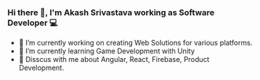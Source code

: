 ### Hi there 👋, I'm Akash Srivastava working as Software Developer 💻
<!--
**Dev-Akash/Dev-Akash** is a ✨ _special_ ✨ repository because its `README.md` (this file) appears on your GitHub profile.

Here are some ideas to get you started:

- 🔭 I’m currently working on ...
- 🌱 I’m currently learning ...
- 👯 I’m looking to collaborate on ...
- 🤔 I’m looking for help with ...
- 💬 Ask me about ...
- 📫 How to reach me: ...
- 😄 Pronouns: ...
- ⚡ Fun fact: ...
-->
- 🔭 I’m currently working on creating Web Solutions for various platforms.
- 🌱 I’m currently learning Game Development with Unity
- 💬 Disscus with me about Angular, React, Firebase, Product Development.
